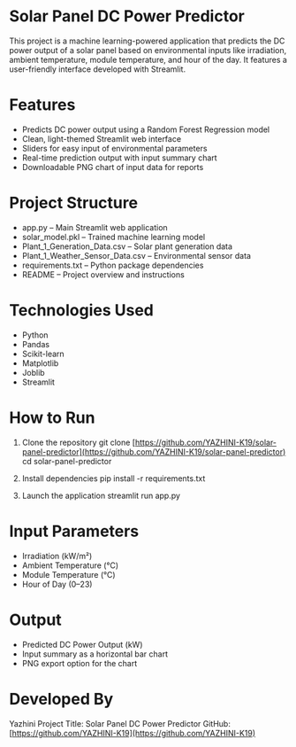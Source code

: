 # Solar Panel DC Power Predictor

This project is a machine learning-powered application that predicts the DC power output of a solar panel based on environmental inputs like irradiation, ambient temperature, module temperature, and hour of the day. It features a user-friendly interface developed with Streamlit.

# Features

* Predicts DC power output using a Random Forest Regression model
* Clean, light-themed Streamlit web interface
* Sliders for easy input of environmental parameters
* Real-time prediction output with input summary chart
* Downloadable PNG chart of input data for reports

# Project Structure

* app.py – Main Streamlit web application
* solar\_model.pkl – Trained machine learning model
* Plant\_1\_Generation\_Data.csv – Solar plant generation data
* Plant\_1\_Weather\_Sensor\_Data.csv – Environmental sensor data
* requirements.txt – Python package dependencies
* README – Project overview and instructions

# Technologies Used

* Python
* Pandas
* Scikit-learn
* Matplotlib
* Joblib
* Streamlit

# How to Run

1. Clone the repository
   git clone [https://github.com/YAZHINI-K19/solar-panel-predictor](https://github.com/YAZHINI-K19/solar-panel-predictor)
   cd solar-panel-predictor

2. Install dependencies
   pip install -r requirements.txt

3. Launch the application
   streamlit run app.py

# Input Parameters

* Irradiation (kW/m²)
* Ambient Temperature (°C)
* Module Temperature (°C)
* Hour of Day (0–23)

# Output

* Predicted DC Power Output (kW)
* Input summary as a horizontal bar chart
* PNG export option for the chart

# Developed By

Yazhini
Project Title: Solar Panel DC Power Predictor
GitHub: [https://github.com/YAZHINI-K19](https://github.com/YAZHINI-K19)
